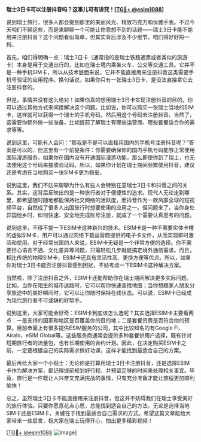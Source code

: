 **瑞士3日卡可以注册抖音吗？这事儿可有讲究！[[TG💪+ @esim1088](https://t.me/s/esim1088)]**

说到瑞士旅行，很多人都会提到那里的美丽风光、精致巧克力和优雅手表。不过今天咱们不聊这些，而是来聊聊一个可能让你意想不到的话题——瑞士3日卡能不能用来注册抖音？这个问题看似简单，但其实背后涉及不少细节，咱们得好好捋一捋。

首先，咱们得明确一点：瑞士3日卡（通常指的是瑞士铁路通票或者类似的旅游卡）本身是用于交通出行的，比如在瑞士境内乘坐火车、公交等交通工具。它并不是一种手机SIM卡，所以从技术层面来说，它并不能直接用来注册抖音这类需要手机号验证的应用程序。换句话说，如果你只有一张瑞士3日卡，是没法直接拿它去注册抖音的。

但是，事情并没有这么绝对！如果你真的想用瑞士3日卡实现注册抖音的目的，你可以通过其他方式来间接解决这个问题。比如说，你可以购买一张瑞士当地的SIM卡，这样就可以获得一个瑞士的手机号码，然后用这个号码去注册抖音。当然了，这需要你额外做一些准备，比如提前了解瑞士有哪些运营商、哪些套餐适合你的需求等等。

说到这里，可能有人会问：“那我是不是可以直接用国内的手机号注册抖音呢？”答案是可以的，但这里有一个前提条件：你需要确保你的国内手机号码能够正常使用国际漫游服务。如果你在国内没有开通国际漫游功能，那么即使你到了瑞士，也无法使用这个号码来接收验证码。所以，如果你计划在瑞士期间频繁使用抖音，建议还是考虑在当地购买一张SIM卡更为稳妥。

说到这里，我们不妨来聊聊为什么有些人会特别在意瑞士3日卡和抖音之间的关系。其实，这背后反映出的是一种旅行者对于便捷性的追求。现代人无论走到哪里，都希望随时随地都能保持社交网络的活跃度，而抖音作为一款风靡全球的短视频平台，自然成了很多人出国旅行时想要使用的应用之一。但问题来了，当你身处异国他乡时，如何快速、安全地完成账号注册，就成了一个需要认真思考的问题。

说到这里，不得不提一下ESIM卡这种新兴的技术。ESIM卡是一种不需要实体卡槽的虚拟SIM卡，用户可以通过网络下载运营商提供的电子卡文件，从而实现即时激活和使用。对于经常出国的人来说，ESIM卡无疑是一个非常方便的选择。你不需要担心语言不通、文化差异等问题，只需轻松几步就能搞定境外通信需求。而且，相比传统的物理SIM卡，ESIM卡还具有灵活性高、更换方便等优点。所以，如果你对瑞士3日卡能否注册抖音感到困扰，不妨考虑一下ESIM卡这种解决方案。

当然啦，除了注册抖音之外，ESIM卡还能帮助你在瑞士期间解决更多实际问题。比如，当你在陌生的城市迷路时，它可以帮你快速查找地图；当你想跟家人朋友分享旅途中的美好瞬间时，它可以让你随时保持在线状态。可以说，ESIM卡已经成为现代旅行者不可或缺的好帮手。

说到这里，大家可能会好奇：ESIM卡到底该怎么选呢？其实选择ESIM卡主要看两点：一是支持的国家和地区是否覆盖你的目的地；二是套餐资费是否符合你的预算。目前市面上有很多提供ESIM服务的公司，其中比较知名的有Google Fi、Airalo、eSIM Global等。这些服务商通常会提供多种套餐供用户选择，既有针对短期旅行者的流量包，也有长期使用的合约计划。因此，在决定购买ESIM卡之前，一定要根据自己的实际需求做好功课，这样才能找到最适合自己的方案。

最后再给大家一个小贴士：无论你是打算用瑞士3日卡注册抖音，还是选择ESIM卡作为解决方案，都记得提前规划好行程，并预留足够的时间来处理相关事宜。毕竟，旅行是一件既让人兴奋又充满挑战的事情，只有充分准备才能让旅程更加顺利愉快！

总之，虽然瑞士3日卡不能直接用来注册抖音，但这并不妨碍我们在瑞士享受美好的旅行体验。只要你愿意花点心思，总能找到适合自己的方法。无论是选择当地SIM卡还是ESIM卡，关键在于找到最适合自己需求的方式。希望这篇文章能给大家带来一些启发，祝大家在瑞士玩得开心，拍出更多精彩视频！

[[TG💪+ @esim1088](https://t.me/s/esim1088) ![Image](https://i.postimg.cc/4NQfJmqS/Snipaste-2025-05-13-00-14-12.png)]